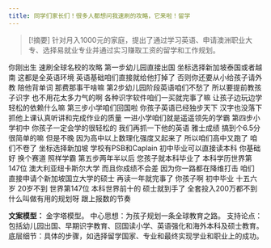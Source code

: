 ```yaml
---
title: 同学们家长们！很多人都想问我速刷的攻略，它来啦！留学 
---
```

 > [!摘要]
针对月入1000元的家庭，提出了通过学习英语、申请澳洲职业大专、选择易就业专业并通过实习赚取工资的留学和工作规划。

你刚出生
速刷全球名校的攻略
第一步幼儿园直接出国
坐标选择新加坡泰国或者越南
这都是全英语环境
英语基础咱们直接就给他打掉了
否则你还要从小给孩子请外教
陪他背单词
那费那事干啥嘛
第2步幼儿园阶段英语咱们不愁了
所以要提前教孩子识字
也不用花太多力气的啊
各种识字软件咱们一买就完事了嘛
让孩子边玩边学
轻松的依赖什么嘛
第三步小学咱们回国啦
你孩子英语已经独步天下
汉字也没落下
抓他上课认真听讲和完成作业的质量
一进小学咱们就是遥遥领先的学霸
第四步小学初中
你孩子一定会学的很轻松的
我们再抓一下他的英语
雅士成绩
搞到个6.5分
很简单的嘛
但是不晚
因为高中以上数理化强度又起来了
所以咱们高中又跑了
咱们不卷了
坐标选择新加坡
学校有PSB和Caplain
初中毕业可以直接读本科
你基础好
换个赛道
照样学霸
第五步两年半以后
您孩子就本科毕业了
本科学历世界第147位
澳大利亚纽卡斯尔大学
而且你成绩不会差
因为你一路都在降维打击
咱们
直接申请个新加坡国立大学的硕士
再读一年就完事了
你孩子啊
初中毕业
十五六岁
20岁不到
世界第147位
本科世界前十的
硕士就到手了
全套投入200万都不到
什么叫做有用的规划呀
跟上报数的节奏

**文案模型：**
金字塔模型。
中心思想：为孩子规划一条全球教育之路。
支持论点：包括幼儿园出国、早期识字教育、回国读小学、英语强化和海外本科及硕士教育。
底层细节：具体的步骤，如选择留学国家、专业和最终实现学业和职业上的成功。
